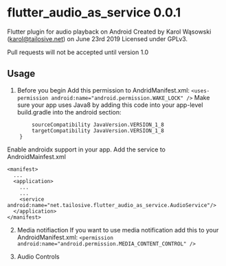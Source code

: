 # flutter_audio_as_service 0.0.1


Flutter plugin for audio playback on Android
Created by Karol Wąsowski (karol@tailosive.net) on June 23rd 2019
Licensed under GPLv3.

Pull requests will not be accepted until version 1.0


## Usage

1. Before you begin
Add this permission to AndridManifest.xml:
`<uses-permission android:name="android.permission.WAKE_LOCK" />`
Make sure your app uses Java8 by adding this code into your app-level build.gradle into the android section:
```compileOptions {
        sourceCompatibility JavaVersion.VERSION_1_8
        targetCompatibility JavaVersion.VERSION_1_8
    }
```
Enable androidx support in your app.
Add the service to AndroidMainfest.xml
```
<manifest>
  ...
  <application>
    ...
    ...
    <service android:name="net.tailosive.flutter_audio_as_service.AudioService"/>
  </application>
</manifest>
```

2. Media notifiaction
If you want to use media notification add this to your AndroidManifest.xml:
`<permission android:name="android.permission.MEDIA_CONTENT_CONTROL" />`

3. Audio Controls
